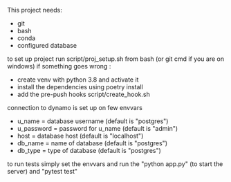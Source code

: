 This project needs:
* git
* bash
* conda
* configured database

to set up project run script/proj_setup.sh from bash (or git cmd if you are on windows)
if something goes wrong :
* create venv with python 3.8 and activate it
* install the dependencies using poetry install
* add the pre-push hooks script/create_hook.sh

connection to dynamo is set up on few envvars
* u_name = database username (default is "postgres")
* u_password = password for u_name (default is "admin")
* host = database host (default is "localhost")
* db_name = name of database (default is "postgres")
* db_type = type of database (default is "postgres")


to run tests simply set the envvars and run the "python app.py" (to start the server) and "pytest test"
